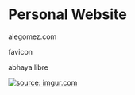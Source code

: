 # Personal Website
alegomez.com



favicon

abhaya libre

<a href="https://imgur.com/xBmEfw2"><img src="https://i.imgur.com/xBmEfw2.jpg" title="source: imgur.com" /></a>